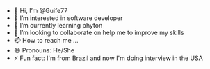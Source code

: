 - 👋 Hi, I’m @Guife77
- 👀 I’m interested in software developer
- 🌱 I’m currently learning phyton
- 💞️ I’m looking to collaborate on help me to improve my skills
- 📫 How to reach me ...
- 😄 Pronouns: He/She
- ⚡ Fun fact: I'm from Brazil and now I'm doing interview in the USA 
  
<!---
Guife77/Guife77 is a ✨ special ✨ repository because its `README.md` (this file) appears on your GitHub profile.
You can click the Preview link to take a look at your changes.
--->
